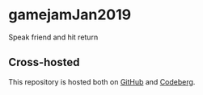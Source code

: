 # gamejamJan2019
Speak friend and hit return

## Cross-hosted
This repository is hosted both on [GitHub](https://github.com/TheNamlessGuy/gamejamJan2019) and [Codeberg](https://codeberg.org/TheNamlessGuy/gamejamJan2019).
